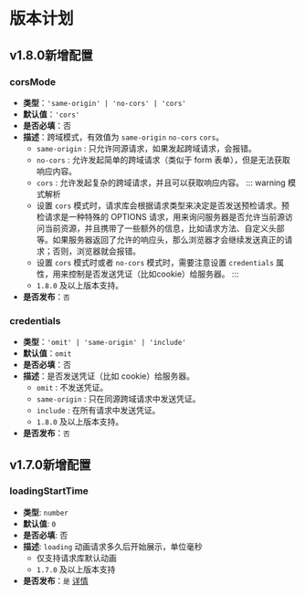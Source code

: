 # 版本计划

## v1.8.0新增配置
### corsMode
+ **类型**：`'same-origin' | 'no-cors' | 'cors'`
+ **默认值**：`'cors'`
+ **是否必填**：否
+ **描述**：跨域模式，有效值为 `same-origin` `no-cors` `cors`。
    + `same-origin` : 只允许同源请求，如果发起跨域请求，会报错。
    + `no-cors` : 允许发起简单的跨域请求（类似于 form 表单），但是无法获取响应内容。
    + `cors` : 允许发起复杂的跨域请求，并且可以获取响应内容。
    ::: warning 模式解析
    + 设置 `cors` 模式时，请求库会根据请求类型来决定是否发送预检请求。预检请求是一种特殊的 OPTIONS 请求，用来询问服务器是否允许当前源访问当前资源，并且携带了一些额外的信息，比如请求方法、自定义头部等。如果服务器返回了允许的响应头，那么浏览器才会继续发送真正的请求；否则，浏览器就会报错。
    + 设置 `cors` 模式时或者 `no-cors` 模式时，需要注意设置 `credentials` 属性，用来控制是否发送凭证（比如cookie）给服务器。
    :::
    + `1.8.0` 及以上版本支持。
+ **是否发布**：`否`

### credentials
+ **类型**：`'omit' | 'same-origin' | 'include'`
+ **默认值**：`omit`
+ **是否必填**：否
+ **描述**：是否发送凭证（比如 cookie）给服务器。
    + `omit` : 不发送凭证。
    + `same-origin` : 只在同源跨域请求中发送凭证。
    + `include` : 在所有请求中发送凭证。
    + `1.8.0` 及以上版本支持。
+ **是否发布**：`否`

## v1.7.0新增配置 <Badge type="tip" text="已发布" />
### loadingStartTime
+ **类型**: `number`
+ **默认值**: `0`
+ **是否必填**: 否
+ **描述**: `loading` 动画请求多久后开始展示，单位毫秒
    + 仅支持请求库默认动画
    + `1.7.0` 及以上版本支持
+ **是否发布**：`是` [详情](/config/global#loadingstarttime)